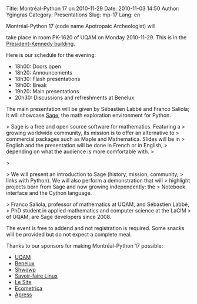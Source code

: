 Title: Montréal-Python 17 on 2010-11-29
Date: 2010-11-03 14:50
Author: Ygingras
Category: Presentations
Slug: mp-17
Lang: en

<!--:en-->Montréal-Python 17 (code name Apotropaic Archeologist) will
take place in room PK-1620 of UQAM on Monday 2010-11-29. This is in the
[President-Kennedy building][].

Here is our schedule for the evening:

-   18h00: Doors open
-   18h20: Announcements
-   18h30: Flash presentations
-   19h00: Break
-   19h20: Main presentations
-   20h30: Discussions and refreshments at Benelux

The main presentation will be given by Sébastien Labbé and Franco
Saliola; it will showcase [Sage][], the math exploration environment for
Python.

</p>
<p>
> Sage is a free and open source software for mathematics. Featuring a
> growing worldwide community, its mission is to offer an alternative to
> commercial packages such as Maple and Mathematica. Slides will be in
> English and the presentation will be done in French or in English,
> depending on what the audience is more comfortable with.
> </p>
> <p>
> We will present an introduction to Sage (history, mission, community,
> links with Python). We will also perform a demonstration that will
> highlight projects born from Sage and now growing independently: the
> Notebook interface and the Cython language.

</p>
<p>
> Franco Saliola, professor of mathematics at UQAM, and Sébastien Labbé,
> PhD student in applied mathematics and computer science at the LaCIM
> of UQAM, are Sage developers since 2008.

</p>
The event is free to addend and not registration is required. Some
snacks will be provided but do not expect a complete meal.

Thanks to our sponsors for making Montréal-Python 17 possible:

-   [UQAM][]
-   [Benelux][]
-   [Shwowp][]
-   [Savoir-faire Linux][]
-   [Le Site][]
-   [Ecometrica][]
-   [Apress][]

<!--:-->

</p>

  [President-Kennedy building]: http://www.uqam.ca/campus/pavillons/pk.htm
  [Sage]: http://www.sagemath.org/
  [UQAM]: http://uqam.ca
  [Benelux]: http://www.brasseriebenelux.com/
  [Shwowp]: http://shwowp.com/
  [Savoir-faire Linux]: http://savoirfairelinux.com/
  [Le Site]: http://lesite.ca
  [Ecometrica]: http://ecometrica.ca/
  [Apress]: http://apress.com
